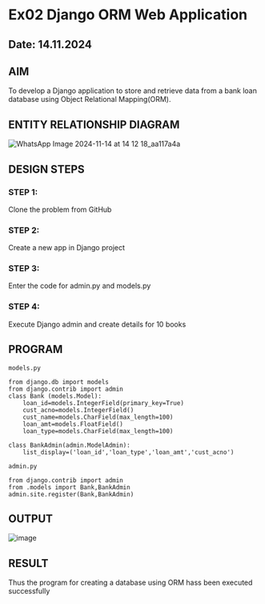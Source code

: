 # Ex02 Django ORM Web Application
## Date: 14.11.2024

## AIM
To develop a Django application to store and retrieve data from a bank loan database using Object Relational Mapping(ORM).

## ENTITY RELATIONSHIP DIAGRAM

![WhatsApp Image 2024-11-14 at 14 12 18_aa117a4a](https://github.com/user-attachments/assets/54390974-079d-494c-bf7c-ef70d6561060)


## DESIGN STEPS

### STEP 1:
Clone the problem from GitHub

### STEP 2:
Create a new app in Django project

### STEP 3:
Enter the code for admin.py and models.py

### STEP 4:
Execute Django admin and create details for 10 books

## PROGRAM

```
models.py

from django.db import models
from django.contrib import admin
class Bank (models.Model):
    loan_id=models.IntegerField(primary_key=True)
    cust_acno=models.IntegerField()
    cust_name=models.CharField(max_length=100)
    loan_amt=models.FloatField()
    loan_type=models.CharField(max_length=100)
 
class BankAdmin(admin.ModelAdmin):
    list_display=('loan_id','loan_type','loan_amt','cust_acno')

admin.py

from django.contrib import admin
from .models import Bank,BankAdmin
admin.site.register(Bank,BankAdmin)
```

## OUTPUT

![image](https://github.com/user-attachments/assets/cd50cd9d-4cbe-41a4-b1fd-54de7fd824ff)

## RESULT
Thus the program for creating a database using ORM hass been executed successfully
